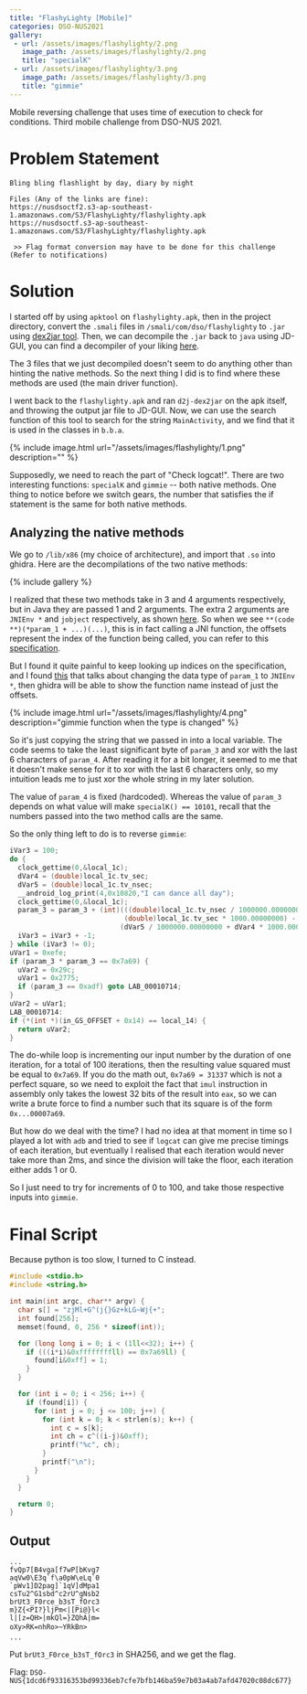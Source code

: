 ```yaml
---
title: "FlashyLighty [Mobile]"
categories: DSO-NUS2021
gallery:
 - url: /assets/images/flashylighty/2.png
   image_path: /assets/images/flashylighty/2.png
   title: "specialK"
 - url: /assets/images/flashylighty/3.png
   image_path: /assets/images/flashylighty/3.png
   title: "gimmie"
---
```


Mobile reversing challenge that uses time of execution to check for conditions. Third mobile challenge from DSO-NUS 2021.

# Problem Statement
```
Bling bling flashlight by day, diary by night

Files (Any of the links are fine):
https://nusdsoctf2.s3-ap-southeast-1.amazonaws.com/S3/FlashyLighty/flashylighty.apk
https://nusdsoctf.s3-ap-southeast-1.amazonaws.com/S3/FlashyLighty/flashylighty.apk

 >> Flag format conversion may have to be done for this challenge (Refer to notifications)
```

# Solution

I started off by using `apktool` on `flashylighty.apk`, then in the project directory, convert the `.smali` files in `/smali/com/dso/flashylighty` to `.jar` using [dex2jar tool](https://github.com/pxb1988/dex2jar). Then, we can decompile the `.jar` back to `java` using JD-GUI, you can find a decompiler of your liking [here](https://java-decompiler.github.io/).

The 3 files that we just decompiled doesn't seem to do anything other than hinting the native methods. So the next thing I did is to find where these methods are used (the main driver function).

I went back to the `flashylighty.apk` and ran `d2j-dex2jar` on the apk itself, and throwing the output jar file to JD-GUI. Now, we can use the search function of this tool to search for the string `MainActivity`, and we find that it is used in the classes in `b.b.a`.

{% include image.html url="/assets/images/flashylighty/1.png" description="" %}

Supposedly, we need to reach the part of "Check logcat!". There are two interesting functions: `specialK` and `gimmie` -- both native methods. One thing to notice before we switch gears, the number that satisfies the if statement is the same for both native methods.

## Analyzing the native methods

We go to `/lib/x86` (my choice of architecture), and import that `.so` into ghidra. Here are the decompilations of the two native methods:

{% include gallery %}

I realized that these two methods take in 3 and 4 arguments respectively, but in Java they are passed 1 and 2 arguments. The extra 2 arguments are `JNIEnv *` and `jobject` respectively, as shown [here](https://www3.ntu.edu.sg/home/ehchua/programming/java/javanativeinterface.html). So when we see `**(code **)(*param_1 + ...)(...)`, this is in fact calling a JNI function, the offsets represent the index of the function being called, you can refer to this [specification](https://docs.oracle.com/en/java/javase/13/docs/specs/jni/functions.html).

But I found it quite painful to keep looking up indices on the specification, and I found [this](https://www.ragingrock.com/AndroidAppRE/reversing_native_libs.html) that talks about changing the data type of `param_1` to `JNIEnv *`, then ghidra will be able to show the function name instead of just the offsets.

{% include image.html url="/assets/images/flashylighty/4.png" description="gimmie function when the type is changed" %}

So it's just copying the string that we passed in into a local variable. The code seems to take the least significant byte of `param_3` and xor with the last 6 characters of `param_4`. After reading it for a bit longer, it seemed to me that it doesn't make sense for it to xor with the last 6 characters only, so my intuition leads me to just xor the whole string in my later solution.

The value of `param_4` is fixed (hardcoded). Whereas the value of `param_3` depends on what value will make `specialK() == 10101`, recall that the numbers passed into the two method calls are the same.

So the only thing left to do is to reverse `gimmie`:

```c
iVar3 = 100;
do {
  clock_gettime(0,&local_1c);
  dVar4 = (double)local_1c.tv_sec;
  dVar5 = (double)local_1c.tv_nsec;
  __android_log_print(4,0x10820,"I can dance all day");
  clock_gettime(0,&local_1c);
  param_3 = param_3 + (int)(((double)local_1c.tv_nsec / 1000000.00000000 +
                            (double)local_1c.tv_sec * 1000.00000000) -
                           (dVar5 / 1000000.00000000 + dVar4 * 1000.00000000));
  iVar3 = iVar3 + -1;
} while (iVar3 != 0);
uVar1 = 0xefe;
if (param_3 * param_3 == 0x7a69) {
  uVar2 = 0x29c;
  uVar1 = 0x2775;
  if (param_3 == 0xadf) goto LAB_00010714;
}
uVar2 = uVar1;
LAB_00010714:
if (*(int *)(in_GS_OFFSET + 0x14) == local_14) {
  return uVar2;
}
```

The do-while loop is incrementing our input number by the duration of one iteration, for a total of 100 iterations, then the resulting value squared must be equal to `0x7a69`. If you do the math out, `0x7a69 = 31337` which is not a perfect square, so we need to exploit the fact that `imul` instruction in assembly only takes the lowest 32 bits of the result into `eax`, so we can write a brute force to find a number such that its square is of the form `0x...00007a69`.

But how do we deal with the time? I had no idea at that moment in time so I played a lot with `adb` and tried to see if `logcat` can give me precise timings of each iteration, but eventually I realised that each iteration would never take more than 2ms, and since the division will take the floor, each iteration either adds 1 or 0.

So I just need to try for increments of 0 to 100, and take those respective inputs into `gimmie`.

# Final Script
Because python is too slow, I turned to C instead.
```c
#include <stdio.h>
#include <string.h>

int main(int argc, char** argv) {
  char s[] = "zjMl+G^(j{}Gz+kLG~Wj{+";
  int found[256];
  memset(found, 0, 256 * sizeof(int));

  for (long long i = 0; i < (1ll<<32); i++) {
    if (((i*i)&0xffffffffll) == 0x7a69ll) {
      found[i&0xff] = 1;
    }
  }

  for (int i = 0; i < 256; i++) {
    if (found[i]) {
      for (int j = 0; j <= 100; j++) {
        for (int k = 0; k < strlen(s); k++) {
          int c = s[k];
          int ch = c^((i-j)&0xff);
          printf("%c", ch);
        }
        printf("\n");
      }
    }
  }

  return 0;
}
```

## Output
```
...
fvQp7[B4vga[f7wP[bKvg7
aqVw0\E3q`f\a0pW\eLq`0
`pWv1]D2pag]`1qV]dMpa1
csTu2^G1sbd^c2rU^gNsb2
brUt3_F0rce_b3sT_fOrc3
m}Z{<PI?}ljPm<|[Pi@}l<
l|[z=QH>|mkQl=}ZQhA|m=
oXy>RK=nhRo>~YRkBn>
...
```

Put `brUt3_F0rce_b3sT_fOrc3` in SHA256, and we get the flag.

Flag: `DSO-NUS{1dcd6f93316353bd99336eb7cfe7bfb146ba59e7b03a4ab7afd47020c08dc677}`
